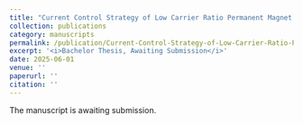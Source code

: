 ```yaml
---
title: "Current Control Strategy of Low Carrier Ratio Permanent Magnet Synchronous Motors"
collection: publications
category: manuscripts
permalink: /publication/Current-Control-Strategy-of-Low-Carrier-Ratio-Permanent-Magnet-Synchronous-Motors
excerpt: '<i>Bachelor Thesis, Awaiting Submission</i>'
date: 2025-06-01
venue: ''
paperurl: ''
citation: ''
---
```


The manuscript is awaiting submission.
